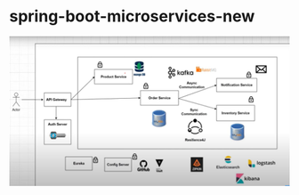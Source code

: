 # spring-boot-microservices-new
![Architecture](https://github.com/jitmanew-tyagi/clothz/blob/main/arch.jpg?raw=true)
